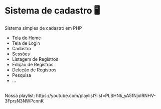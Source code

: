 # Sistema de cadastro 🖥
Sistema simples de cadastro em PHP
<br>
<ul>
  <li>Tela de Home</li>
  <li>Tela de Login</li>
  <li>Cadastro</li>
  <li>Sessões</li>
  <li>Listagem de Registros</li>
  <li>Edição de Registros</li>
  <li>Deleção de Registros</li>
  <li>Pesquisa</li>
  <li>...</li>
</ul>
<br>
Nossa playlist: https://youtube.com/playlist?list=PLSHNk_yA5fNjoIRNHV-3FprsN3NWPcnnK
